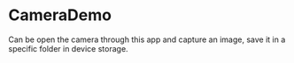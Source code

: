 # CameraDemo
Can be open the camera through this app and capture an image, save it in a specific folder in device storage.
